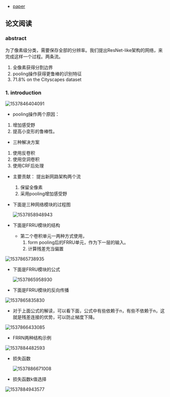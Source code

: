 * [paper](paper/2017-Full-Resolution%20Residual%20Networks%20for%20Semantic%20Segmentation%20in%20Street%20Scenes.pdf)


## 论文阅读

### abstract

为了像素级分类，需要保存全部的分辨率。我们提出ResNet-like架构的网络，来完成这样一个过程。两条流。
1. 全像素获得分割边界
2. pooling操作获得更鲁棒的识别特征
3. 71.8% on the Cityscapes dataset 

### 1. introduction

![1537846404091](readme/FRRUs_example_output_and_abstract_structure.png)

* pooling操作两个原因：

1. 增加感受野
2. 提高小变形的鲁棒性。

* 三种解决方案

1. 使用反卷积
2. 使用空洞卷积
3. 使用CRF后处理

* 主要贡献： 提出新网路架构两个流

  1. 保留全像素
  2. 采用pooling增加感受野

* 下面是三种网络模块的过程图

  ![1537858948943](readme/FRRUs_网络表达图.png)

* 下面是FRRU模块的结构
  * 第二个卷积单元一两种方式使用，
    1.  form pooling后的FRRU单元，作为下一层的输入。
    2.  计算残差充当偏置

![1537865738935](readme/FRRUs_模块.png)

* 下面是FRRU模块的公式

  ![1537865958930](readme/FRRUs_模块对应的公式2.png)

* 下面是FRRU模块的反向传播

![1537865835830](readme/FRRUs_模块对应的公式.png)

* 对于上面公式的解读，可以看下面，公式中有些依赖于n，有些不依赖于n，这就是残差连接的优势，可以防止梯度下降。

![1537866433085](readme/FRRUs_模块反向传播公式解释.png)

* FRRN两种结构示例

![1537884482593](readme/FRRUs_两种架构.png)

* 损失函数

  ![1537886671008](readme/FRRUs_损失函数.png)

* 损失函数k值选择


![1537884943577](readme/FRRUs_损失函数的K的选择.png)

